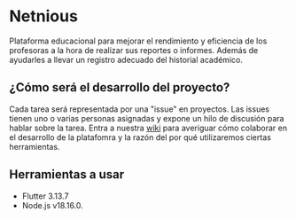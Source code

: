 # Netnious
Plataforma educacional para mejorar el rendimiento y eficiencia de los profesoras a la hora de realizar sus reportes o informes. Además de ayudarles a llevar un registro adecuado del historial académico.

## ¿Cómo será el desarrollo del proyecto?
Cada tarea será representada por una "issue" en proyectos. Las issues tienen uno o varias personas asignadas y expone un hilo de discusión para hablar sobre la tarea.
Entra a nuestra [wiki](https://github.com/Web-EN/Netnious/wiki) para averiguar cómo colaborar en el desarrollo de la platafomra y la razón del por qué utilizaremos ciertas herramientas.

## Herramientas a usar 
- Flutter 3.13.7
- Node.js v18.16.0.
